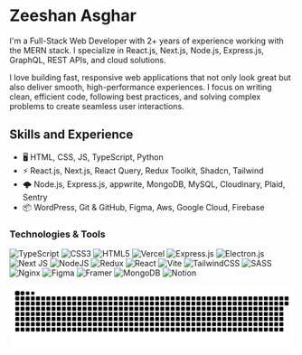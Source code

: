 # Zeeshan Asghar

I'm a Full-Stack Web Developer with 2+ years of experience working with the MERN stack. I specialize in React.js, Next.js, Node.js, Express.js, GraphQL, REST APIs, and cloud solutions.

I love building fast, responsive web applications that not only look great but also deliver smooth, high-performance experiences. I focus on writing clean, efficient code, following best practices, and solving complex problems to create seamless user interactions.

## Skills and Experience

- 🖥️ HTML, CSS, JS, TypeScript, Python
- ⚡ React.js, Next.js, React Query, Redux Toolkit, Shadcn, Tailwind
- 🌩️ Node.js, Express.js, appwrite, MongoDB, MySQL, Cloudinary, Plaid, Sentry
- 📦 WordPress, Git & GitHub, Figma, Aws, Google Cloud, Firebase

### Technologies & Tools

![TypeScript](https://img.shields.io/badge/typescript-%23007ACC.svg?style=for-the-badge&logo=typescript&logoColor=white)
![CSS3](https://img.shields.io/badge/css3-%231572B6.svg?style=for-the-badge&logo=css3&logoColor=white)
![HTML5](https://img.shields.io/badge/html5-%23E34F26.svg?style=for-the-badge&logo=html5&logoColor=white)
![Vercel](https://img.shields.io/badge/vercel-%23000000.svg?style=for-the-badge&logo=vercel&logoColor=white)
![Express.js](https://img.shields.io/badge/express.js-%23404d59.svg?style=for-the-badge&logo=express&logoColor=%2361DAFB)
![Electron.js](https://img.shields.io/badge/Electron-191970?style=for-the-badge&logo=Electron&logoColor=white)
![Next JS](https://img.shields.io/badge/Next-black?style=for-the-badge&logo=next.js&logoColor=white)
![NodeJS](https://img.shields.io/badge/node.js-6DA55F?style=for-the-badge&logo=node.js&logoColor=white)
![Redux](https://img.shields.io/badge/redux-%23593d88.svg?style=for-the-badge&logo=redux&logoColor=white)
![React](https://img.shields.io/badge/react-%2320232a.svg?style=for-the-badge&logo=react&logoColor=%2361DAFB)
![Vite](https://img.shields.io/badge/vite-%23646CFF.svg?style=for-the-badge&logo=vite&logoColor=white)
![TailwindCSS](https://img.shields.io/badge/tailwindcss-%2338B2AC.svg?style=for-the-badge&logo=tailwind-css&logoColor=white)
![SASS](https://img.shields.io/badge/SASS-hotpink.svg?style=for-the-badge&logo=SASS&logoColor=white)
![Nginx](https://img.shields.io/badge/nginx-%23009639.svg?style=for-the-badge&logo=nginx&logoColor=white)
![Figma](https://img.shields.io/badge/figma-%23F24E1E.svg?style=for-the-badge&logo=figma&logoColor=white)
![Framer](https://img.shields.io/badge/Framer-black?style=for-the-badge&logo=framer&logoColor=blue)
![MongoDB](https://img.shields.io/badge/MongoDB-%234ea94b.svg?style=for-the-badge&logo=mongodb&logoColor=white)
![Notion](https://img.shields.io/badge/Notion-%23000000.svg?style=for-the-badge&logo=notion&logoColor=white)

<picture>
  <source media="(prefers-color-scheme: dark)" srcset="https://raw.githubusercontent.com/mzeeshan-asghar/mzeeshan-asghar/output/github-snake-dark.svg" />
  <source media="(prefers-color-scheme: light)" srcset="https://raw.githubusercontent.com/mzeeshan-asghar/mzeeshan-asghar/output/github-snake.svg" />
  <img alt="github-snake" src="https://raw.githubusercontent.com/mzeeshan-asghar/mzeeshan-asghar/output/github-snake.svg" />
</picture>
